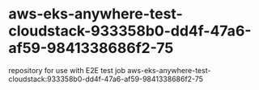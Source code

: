 # aws-eks-anywhere-test-cloudstack-933358b0-dd4f-47a6-af59-9841338686f2-75
repository for use with E2E test job aws-eks-anywhere-test-cloudstack:933358b0-dd4f-47a6-af59-9841338686f2-75
